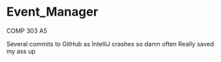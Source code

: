# Event_Manager
COMP 303 A5


Several commits to GitHub as IntelliJ crashes so damn often
Really saved my ass up
